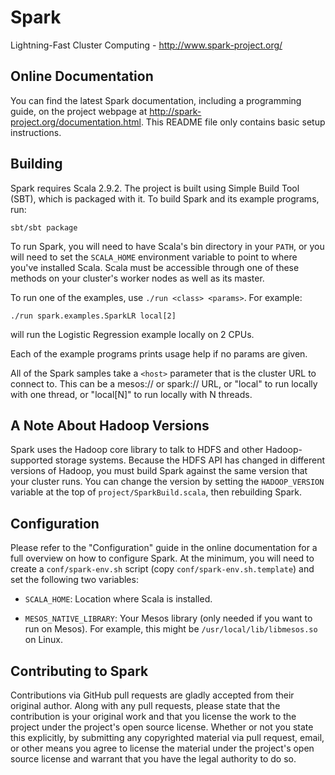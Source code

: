 # Spark

Lightning-Fast Cluster Computing - <http://www.spark-project.org/>


## Online Documentation

You can find the latest Spark documentation, including a programming
guide, on the project webpage at <http://spark-project.org/documentation.html>.
This README file only contains basic setup instructions.


## Building

Spark requires Scala 2.9.2. The project is built using Simple Build Tool (SBT),
which is packaged with it. To build Spark and its example programs, run:

    sbt/sbt package

To run Spark, you will need to have Scala's bin directory in your `PATH`, or
you will need to set the `SCALA_HOME` environment variable to point to where
you've installed Scala. Scala must be accessible through one of these
methods on your cluster's worker nodes as well as its master.

To run one of the examples, use `./run <class> <params>`. For example:

    ./run spark.examples.SparkLR local[2]

will run the Logistic Regression example locally on 2 CPUs.

Each of the example programs prints usage help if no params are given.

All of the Spark samples take a `<host>` parameter that is the cluster URL
to connect to. This can be a mesos:// or spark:// URL, or "local" to run
locally with one thread, or "local[N]" to run locally with N threads.


## A Note About Hadoop Versions

Spark uses the Hadoop core library to talk to HDFS and other Hadoop-supported
storage systems. Because the HDFS API has changed in different versions of
Hadoop, you must build Spark against the same version that your cluster runs.
You can change the version by setting the `HADOOP_VERSION` variable at the top
of `project/SparkBuild.scala`, then rebuilding Spark.


## Configuration

Please refer to the "Configuration" guide in the online documentation for a
full overview on how to configure Spark. At the minimum, you will need to
create a `conf/spark-env.sh` script (copy `conf/spark-env.sh.template`) and
set the following two variables:

- `SCALA_HOME`: Location where Scala is installed.

- `MESOS_NATIVE_LIBRARY`: Your Mesos library (only needed if you want to run
  on Mesos). For example, this might be `/usr/local/lib/libmesos.so` on Linux.


## Contributing to Spark

Contributions via GitHub pull requests are gladly accepted from their original
author. Along with any pull requests, please state that the contribution is
your original work and that you license the work to the project under the
project's open source license. Whether or not you state this explicitly, by
submitting any copyrighted material via pull request, email, or other means
you agree to license the material under the project's open source license and
warrant that you have the legal authority to do so.
